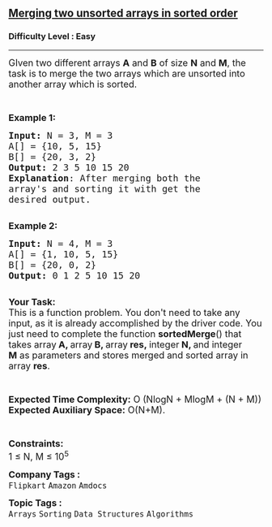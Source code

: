 <h2><a href="https://www.geeksforgeeks.org/problems/merging-two-unsorted-arrays-in-sorted-order1020/1">Merging two unsorted arrays in sorted order</a></h2><h3>Difficulty Level : Easy</h3><hr><div class="problems_problem_content__Xm_eO"><p><span style="font-size:18px">GIven two different arrays <strong>A</strong> and <strong>B</strong> of size <strong>N</strong> and <strong>M</strong>, the task is to merge the two arrays which are unsorted into another array which is sorted.</span></p>

<p>&nbsp;</p>

<p><span style="font-size:18px"><strong>Example 1:</strong></span></p>

<pre><span style="font-size:18px"><strong>Input: </strong>N = 3, M = 3
A[] = {10, 5, 15}
B[] = {20, 3, 2}
<strong>Output:</strong> 2 3 5 10 15 20
<strong>Explanation</strong>: After merging both the 
array's and sorting it with get the 
desired output.  
</span></pre>

<p><br>
<span style="font-size:18px"><strong>Example 2:</strong></span></p>

<pre><span style="font-size:18px"><strong>Input: </strong>N = 4, M = 3
A[] = {1, 10, 5, 15}
B[] = {20, 0, 2}
<strong>Output:</strong> 0 1 2 5 10 15 20
</span></pre>

<p><br>
<span style="font-size:18px"><strong>Your Task:</strong><br>
This is a function problem. You don't need to take any input, as it is already accomplished by the driver code. You just need to complete the function <strong>sortedMerge</strong>() that takes array<strong> A, </strong>array<strong> B, </strong>array<strong> res,&nbsp;</strong>integer<strong> N, </strong>and integer<strong> M</strong>&nbsp;as parameters and stores&nbsp;merged and sorted array in array <strong>res</strong>.</span></p>

<p>&nbsp;</p>

<p><span style="font-size:18px"><strong>Expected Time Complexity:</strong> O (NlogN&nbsp;+ MlogM&nbsp;+ (N&nbsp;+ M))<br>
<strong>Expected Auxiliary Space:</strong> O(N+M).</span></p>

<p>&nbsp;</p>

<p><span style="font-size:18px"><strong>Constraints:</strong><br>
1 ≤ N, M ≤ 10<sup>5</sup></span></p>
</div><p><span style=font-size:18px><strong>Company Tags : </strong><br><code>Flipkart</code>&nbsp;<code>Amazon</code>&nbsp;<code>Amdocs</code>&nbsp;<br><p><span style=font-size:18px><strong>Topic Tags : </strong><br><code>Arrays</code>&nbsp;<code>Sorting</code>&nbsp;<code>Data Structures</code>&nbsp;<code>Algorithms</code>&nbsp;